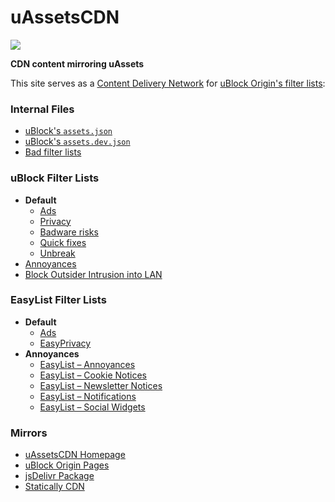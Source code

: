 # uAssetsCDN

[![](https://data.jsdelivr.com/v1/package/gh/uBlockOrigin/uAssetsCDN/badge)](https://www.jsdelivr.com/package/gh/uBlockOrigin/uAssetsCDN)

**CDN content mirroring uAssets**

This site serves as a [Content Delivery Network](https://en.wikipedia.org/wiki/Content_delivery_network) for [uBlock Origin's filter lists](https://github.com/uBlockOrigin/uAssets/tree/master/filters):

### Internal Files
- [uBlock's `assets.json`](./ublock/assets.json)
- [uBlock's `assets.dev.json`](./ublock/assets.dev.json)
- [Bad filter lists](./filters/badlists.txt)

### uBlock Filter Lists
- **Default**
  - [Ads](./filters/filters.min.txt)
  - [Privacy](./filters/privacy.min.txt)
  - [Badware risks](./filters/badware.txt)
  - [Quick fixes](./filters/quick-fixes.txt)
  - [Unbreak](./filters/unbreak.txt)
- [Annoyances](./filters/annoyances.txt)
- [Block Outsider Intrusion into LAN](./filters/lan-block.txt)

### EasyList Filter Lists
- **Default**
  - [Ads](./thirdparties/easylist.txt)
  - [EasyPrivacy](./thirdparties/easyprivacy.txt)
- **Annoyances**
  - [EasyList – Annoyances](./thirdparties/easylist-annoyances.txt)
  - [EasyList – Cookie Notices](./thirdparties/easylist-cookies.txt)
  - [EasyList – Newsletter Notices](./thirdparties/easylist-newsletters.txt)
  - [EasyList – Notifications](./thirdparties/easylist-notifications.txt)
  - [EasyList – Social Widgets](./thirdparties/easylist-social.txt)

### Mirrors
- [uAssetsCDN Homepage](https://ublockorigin.github.io/uAssetsCDN/)
- [uBlock Origin Pages](https://ublockorigin.pages.dev/)
- [jsDelivr Package](https://www.jsdelivr.com/package/gh/uBlockOrigin/uAssetsCDN)
- [Statically CDN](https://statically.io/)
